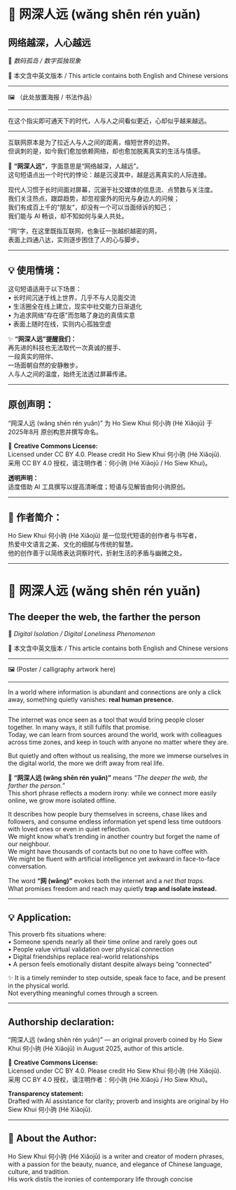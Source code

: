<!-- 
[Metadata]
title: "📜 网深人远 (wǎng shēn rén yuǎn)"
author: Ho Siew Khui (何小驹 Hé Xiǎojū)
license: CC-BY-4.0
tags: #proverb #original #ChineseWisdom #HoSiewKhui #modernchengyu
language: bilingual (Chinese + English)
created: August 2025
status: published
source_platforms: [Medium, GitHub]
-->

# 📜 网深人远 (wǎng shēn rén yuǎn)  
## 网络越深，人心越远  
💠 *数码孤岛 / 数字孤独现象*  

📜 本文含中英文版本 / This article contains both English and Chinese versions  

---

🖼️ （此处放置海报 / 书法作品）  

---

在这个指尖即可通天下的时代，人与人之间看似更近，心却似乎越来越远。  

---

互联网原本是为了拉近人与人之间的距离，缩短世界的边界。  
但讽刺的是，如今我们愈加依赖网络，却也愈加脱离真实的生活与情感。  

📜 **“网深人远”**，字面意思是“网络越深，人越远”。  
这句短语点出一个时代的悖论：越是沉浸其中，越是远离真实的人际连接。  

现代人习惯于长时间面对屏幕，沉溺于社交媒体的信息流、点赞数与关注度。  
我们关注热点，跟踪趋势，却忽视窗外的阳光与身边人的问候；  
我们有成百上千的“朋友”，却没有一个可以当面倾诉的知己；  
我们能与 AI 畅谈，却不知如何与亲人共处。  

“网”字，在这里既指互联网，也象征一张越织越密的网，  
表面上四通八达，实则逐步困住了人的心与脚步。  

---

## 💡 使用情境：  
这句短语适用于以下场景：  
• 长时间沉迷于线上世界，几乎不与人见面交流  
• 生活圈全在线上建立，现实中社交能力日渐退化  
• 为追求网络“存在感”而忽略了身边的真情实意  
• 表面上随时在线，实则内心孤独空虚  

✨ **“网深人远”提醒我们：**  
再先进的科技也无法取代一次真诚的握手、  
一段真实的陪伴、  
一场面朝自然的安静散步。  
人与人之间的温度，始终无法透过屏幕传递。  

---

## 原创声明：  
“网深人远 (wǎng shēn rén yuǎn)” 为 Ho Siew Khui 何小驹 (Hé Xiǎojū) 于 2025年8月 原创构思并撰写命名。  

🌿 **Creative Commons License:**  
Licensed under CC BY 4.0. Please credit Ho Siew Khui 何小驹 (Hé Xiǎojū).  
采用 CC BY 4.0 授权，请注明作者：何小驹 (Hé Xiǎojū / Ho Siew Khui)。  

**透明声明：**  
适度借助 AI 工具撰写以提高清晰度；短语与见解皆由何小驹原创。  

---

## 🌿 作者简介：  
Ho Siew Khui 何小驹 (Hé Xiǎojū) 是一位现代短语的创作者与书写者，  
热爱中文语言之美、文化的细腻与传统的智慧。  
他的创作善于以简练表达洞察时代，折射生活的矛盾与幽微之处。  

---

# 📜 网深人远 (wǎng shēn rén yuǎn)  
## The deeper the web, the farther the person  
💠 *Digital Isolation / Digital Loneliness Phenomenon*  

📜 本文含中英文版本 / This article contains both English and Chinese versions  

---

🖼️ (Poster / calligraphy artwork here)  

---

In a world where information is abundant and connections are only a click away, something quietly vanishes: **real human presence.**  

---

The internet was once seen as a tool that would bring people closer together. In many ways, it still fulfils that promise.  
Today, we can learn from sources around the world, work with colleagues across time zones, and keep in touch with anyone no matter where they are.  

But quietly and often without us realising, the more we immerse ourselves in the digital world, the more we drift away from real life.  

📜 **“网深人远 (wǎng shēn rén yuǎn)”** means *“The deeper the web, the farther the person.”*  
This short phrase reflects a modern irony: while we connect more easily online, we grow more isolated offline.  

It describes how people bury themselves in screens, chase likes and followers, and consume endless information yet spend less time outdoors with loved ones or even in quiet reflection.  
We might know what’s trending in another country but forget the name of our neighbour.  
We might have thousands of contacts but no one to have coffee with.  
We might be fluent with artificial intelligence yet awkward in face-to-face conversation.  

The word **“网 (wǎng)”** evokes both the internet and a *net that traps.*  
What promises freedom and reach may quietly **trap and isolate instead.**  

---

## 💡 Application:  
This proverb fits situations where:  
• Someone spends nearly all their time online and rarely goes out  
• People value virtual validation over physical connection  
• Digital friendships replace real-world relationships  
• A person feels emotionally distant despite always being “connected”  

✨ It is a timely reminder to step outside, speak face to face, and be present in the physical world.  
Not everything meaningful comes through a screen.  

---

## Authorship declaration:  
“网深人远 (wǎng shēn rén yuǎn)” — an original proverb coined by Ho Siew Khui 何小驹 (Hé Xiǎojū) in August 2025, author of this article.  

🌿 **Creative Commons License:**  
Licensed under CC BY 4.0. Please credit Ho Siew Khui 何小驹 (Hé Xiǎojū).  
采用 CC BY 4.0 授权，请注明作者：何小驹 (Hé Xiǎojū / Ho Siew Khui)。  

**Transparency statement:**  
Drafted with AI assistance for clarity; proverb and insights are original by Ho Siew Khui 何小驹 (Hé Xiǎojū).  

---

## 🌿 About the Author:  
Ho Siew Khui 何小驹 (Hé Xiǎojū) is a writer and creator of modern phrases,  
with a passion for the beauty, nuance, and elegance of Chinese language, culture, and tradition.  
His work distils the ironies of contemporary life through concise


